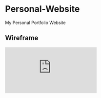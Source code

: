 # Personal-Website
My Personal Portfolio Website

## Wireframe
![Wireframe](https://res.cloudinary.com/teefmummy/image/upload/v1526851747/Personal_Portfolio_Wireframe_1.pdf)
